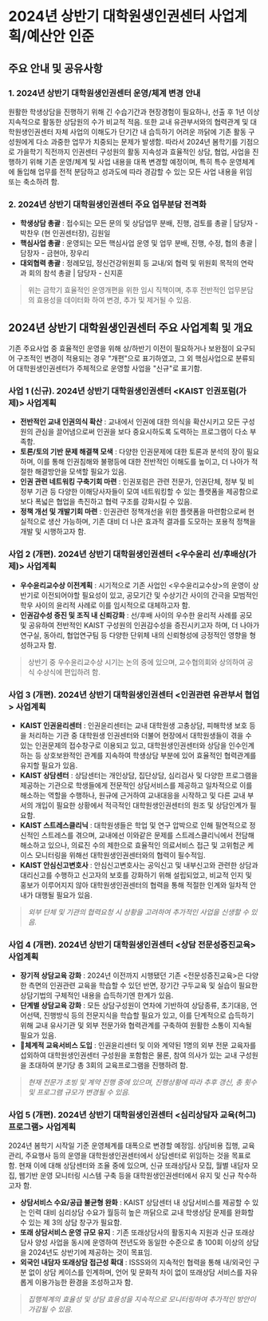﻿2024년 상반기 대학원생인권센터 사업계획/예산안 인준
===

## 주요 안내 및 공유사항

### 1. 2024년 상반기 대학원생인권센터 운영/체계 변경 안내
원활한 학생상담을 진행하기 위해 긴 수습기간과 현장경험이 필요하나, 선출 후 1년 이상 지속적으로 활동한 상담원의 수가 비교적 적음. 또한 교내 유관부서와의 협력관계 및 대학원생인권센터 자체 사업의 이해도가 단기간 내 습득하기 어려운 까닭에 기존 활동 구성원에게 다소 과중한 업무가 치중되는 문제가 발생함. 따라서 2024년 봄학기를 기점으로 가을학기 직전까지 인권센터 구성원의 활동 지속성과 효율적인 상담, 협업, 사업을 진행하기 위해 기존 운영/체계 및 사업 내용을 대폭 변경할 예정이며, 특히 특수 운영체계에 돌입해 업무를 전적 분담하고 성과도에 따라 경감할 수 있는 모든 사업 내용을 위임 또는 축소하려 함. 

### 2. 2024년 상반기 대학원생인권센터 주요 업무분담 전격화
- **학생상담 총괄** : 접수되는 모든 문의 및 상담업무 분배, 진행, 검토를 총괄 | 담당자 - 박찬우 (현 인권센터장), 김원일
- **핵심사업 총괄** : 운영되는 모든 핵심사업 운영 및 업무 분배, 진행, 수정, 협의 총괄 | 담장자 - 금현아, 장우리
- **대외협력 총괄** : 정례모임, 정신건강위원회 등 교내/외 협력 및 위원회 목적의 연락과 회의 참석 총괄 | 담당자 - 신지훈
> 위는 금학기 효율적인 운영개편을 위한 임시 직책이며, 추후 전반적인 업무분담의 효용성을 데이터화 하여 변경, 추가 및 제거될 수 있음. 

## 2024년 상반기 대학원생인권센터 주요 사업계획 및 개요
기존 주요사업 중 효율적인 운영을 위해 상/하반기 이전이 필요하거나 보완점이 요구되어 구조적인 변경이 적용되는 경우 "개편"으로 표기하였고, 그 외 핵심사업으로 분류되어 대학원생인권센터가 주체적으로 운영할 사업을 "신규"로 표기함. 

### 사업 1 (신규). 2024년 상반기 대학원생인권센터 <KAIST 인권포럼(가제)> 사업계획
- **전반적인 교내 인권의식 확산** : 교내에서 인권에 대한 의식을 확산시키고 모든 구성원의 관심을 끌어냄으로써 인권을 보다 중요시하도록 도력하는 프로그램이 다소 부족함.
- **토론/토의 기반 문제 해결책 모색** : 다양한 인권문제에 대한 토론과 분석의 장이 필요하며, 이를 통해 인권침해와 불평등에 대한 전반적인 이해도를 높이고, 더 나아가 적절한 해결방안을 모색할 필요가 있음.
- **인권 관련 네트워킹 구축기회 마련** : 인권포럼은 관련 전문가, 인권단체, 정부 및 비정부 기관 등 다양한 이해당사자들이 모여 네트워킹할 수 있는 플랫폼을 제공함으로 보다 폭넓은 협업을 촉진하고 협력 구조를 강화시킬 수 있음. 
-  **정책 개선 및 개발기회 마련** : 인권관련 정책개선을 위한 플랫폼을 마련함으로써 현실적으로 생산 가능하며, 기존 대비 더 나은 효과적 결과를 도모하는 포용적 정책을 개발 및 시행하고자 함. 

### 사업 2 (개편). 2024년 상반기 대학원생인권센터 <우수윤리 선/후배상(가제)> 사업계획
- **우수윤리교수상 이전계획** : 시기적으로 기존 사업인 <우수윤리교수상>의 운영이 상반기로 이전되어야할 필요성이 있고, 공모기간 및 수상기간 사이의 간극을 모범적인 학우 사이의 윤리적 사례로 이를 임시적으로 대체하고자 함. 
- **인권감수성 증진 및 조직 내 신뢰강화** : 선/후배 사이의 우수한 윤리적 사례를 공모 및 공유하여 전반적인 KAIST 구성원의 인권감수성을 증진시키고자 하며, 더 나아가 연구실, 동아리, 협업연구팀 등 다양한 단위체 내의 신뢰형성에 긍정적인 영향을 형성하고자 함. 
> 상반기 중 우수윤리교수상 시기는 논의 중에 있으며, 교수협의회와 상의하여 공식 수상식에 편입하려 함. 

### 사업 3 (개편). 2024년 상반기 대학원생인권센터 <인권관련 유관부서 협업> 사업계획

- **KAIST 인권윤리센터** : 인권윤리센터는 교내 대학원생 고충상담, 피해학생 보호 등을 처리하는 기관 중 대학원생 인권센터와 더불어 현장에서 대학원생들이 겪을 수 있는 인권문제의 접수창구로 이용되고 있고, 대학원생인권센터와 상담을 인수인계 하는 등 상호보완적인 관계를 지속하여 학생상담 부분에 있어 효율적인 협력관계를 유지할 필요가 있음.
- **KAIST 상담센터** : 상담센터는 개인상담, 집단상담, 심리검사 및 다양한 프로그램을 제공하는 기관으로 학생들에게 전문적인 상담서비스를 제공하고 일차적으로 이를 해소하는 역할을 수행하나, 원규에 근거하여 교내대응을 시작하고 및 다른 교내 부서의 개입이 필요한 상황에서 적극적인 대학원생인권센터의 원조 및 상담인계가 필요함.
- **KAIST 스트레스클리닉** : 대학원생들은 학업 및 연구 압박으로 인해 필연적으로 정신적인 스트레스를 겪으며, 교내에선 이와같은 문제를 스트레스클리닉에서 전담해 해소하고 있으나, 의료진 수의 제한으로 효율적인 의료서비스 접근 및 고위험군 케이스 모니터링을 위해선 대학원생인권센터와의 협력이 필수적임. 
- **KAIST 안심신고변호사** : 안심신고변호사는 공익신고 및 내부신고와 관련한 상담과 대리신고를 수행하고 신고자의 보호를 강화하기 위해 설립되었고, 비교적 인지 및 홍보가 이루어지지 않아 대학원생인권센터의 협력을 통해 적절한 인계와 일차적 안내가 대행될 필요가 있음. 
> *외부 단체 및 기관의 협력요청 시 상황을 고려하여 추가적인 사업을 신생할 수 있음.*

### 사업 4 (개편). 2024년 상반기 대학원생인권센터 <상담 전문성증진교육> 사업계획
- **장기적 상담교육 강화** : 2024년 이전까지 시행됐던 기존 <전문성증진교육>은 다양한 측면의 인권관련 교육을 학습할 수 있던 반면, 장기간 구두교육 및 실습이 필요한 상담기법의 구체적인 내용을 습득하기엔 한계가 있음. 
- **단계별 상담교육 강화** : 모든 상담구성원이 연차에 기반하여 상담종류, 초기대응, 언어선택, 진행방식 등의 전문지식을 학습할 필요가 있고, 이를 단계적으로 습득하기 위해 교내 유사기관 및 외부 전문가와 협력관계를 구축하여 원활한 소통이 지속될 필요가 있음.
- **체계적 교육서비스 도입** :  인권윤리센터 및 이와 계약된 1명의 외부 전문 교육자를 섭외하여 대학원생인권센터 구성원을 포함함은 물론, 참여 의사가 있는 교내 구성원을 초대하여 분기당 총 3회의 교육프로그램을 진행하려 함.

> *현재 전문가 초빙 및 계약 진행 중에 있으며, 진행상황에 따라 추후 갱신, 총 횟수 및 프로그램 규모가 변경될 수 있음.*

### 사업 5 (개편). 2024년 상반기 대학원생인권센터 <심리상담자 교육(허그) 프로그램> 사업계획
2024년 봄학기 시작일 기준 운영체계를 대폭으로 변경할 예정임. 상담비용 집행, 교육관리, 주요행사 등의 운영을 대학원생인권센터에서 상담센터로 위임하는 것을 목표로 함. 현재 이에 대해 상담센터와 조율 중에 있으며, 신규 또래상담사 모집, 월별 내담자 모집, 웹기반 운영 모니터링 시스템 구축 등을 대학원생인권센터에서 유지 및 신규 착수하고자 함. 
- **상담서비스 수요/공급 불균형 완화** : KAIST 상담센터 내 상담서비스를 제공할 수 있는 인력 대비 심리상담 수요가 월등히 높은 까닭으로 교내 학생상담 문제를 완화할 수 있는 제 3의 상담 창구가 필요함.
- **또래 상담서비스 운영 규모 유지** : 기존 또래상담사의 활동지속 지원과 신규 또래상담사 양성 사업을 동시에 운영하여 전년도와 동일한 수준으로 총 100회 이상의  상담을 2024년도 상반기에 제공하는 것이 목표임.
- **외국인 내담자 또래상담 접근성 확대** : ISSS와의 지속적인 협력을 통해 내/외국인 구분 없이 상담 케이스를 인계하며, 언어 및 문화적 차이 없이 또래상담 서비스를 자유롭게 이용가능한 환경을 조성하고자 함. 

> *집행체계의 효율성 및 상담 효용성을 지속적으로 모니터링하여 추가적인 방안이 가감될 수 있음.*
